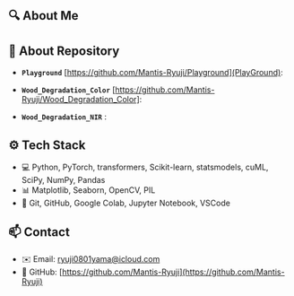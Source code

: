 ## 🔍 About Me


## 🚀 About Repository

- **`Playground`** [https://github.com/Mantis-Ryuji/Playground](PlayGround):

  
- **`Wood_Degradation_Color`** [https://github.com/Mantis-Ryuji/Wood_Degradation_Color]:

  
- **`Wood_Degradation_NIR`** :


## ⚙️ Tech Stack

- 💻 Python, PyTorch, transformers, Scikit-learn, statsmodels, cuML, SciPy, NumPy, Pandas
- 📊 Matplotlib, Seaborn, OpenCV, PIL
- 📁 Git, GitHub, Google Colab, Jupyter Notebook, VSCode

## 📫 Contact

- ✉️ Email: ryuji0801yama@icloud.com
- 📂 GitHub: [https://github.com/Mantis-Ryuji](https://github.com/Mantis-Ryuji)
